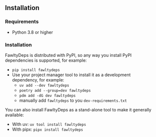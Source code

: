 ## Installation

### Requirements

- Python 3.8 or higher

### Installation

FawltyDeps is distributed with PyPI, so any way you install PyPI dependencies is supported, for example:
- `pip install fawltydeps`
- Use your project manager tool to install it as a development dependency, for example:
  - `uv add --dev fawltydeps`
  - `poetry add --group=dev fawltydeps`
  - `pdm add -dG dev fawltydeps`
  - manually add `fawltydeps` to you `dev-requirements.txt`

You can also install FawltyDeps as a stand-alone tool to make it generally available:
- With uv: `uv tool install fawltydeps`
- With pipx: `pipx install fawltydeps`
